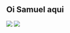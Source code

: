 ## Oi Samuel aqui

<div>
  <img src= "https://github-readme-stats.vercel.app/api?username=samueldesaa&theme=dark&show_icons=true" />
  <img src= "https://github-readme-stats.vercel.app/api/top-langs/?username=samueldesaa&theme=dark&layout=donut"/>
</div>
